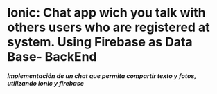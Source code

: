 # Ionic: Chat app wich you talk with others users who are registered at system. Using Firebase as Data Base- BackEnd

***Implementación de un chat que permita compartir texto y fotos, utilizando ionic y firebase***



